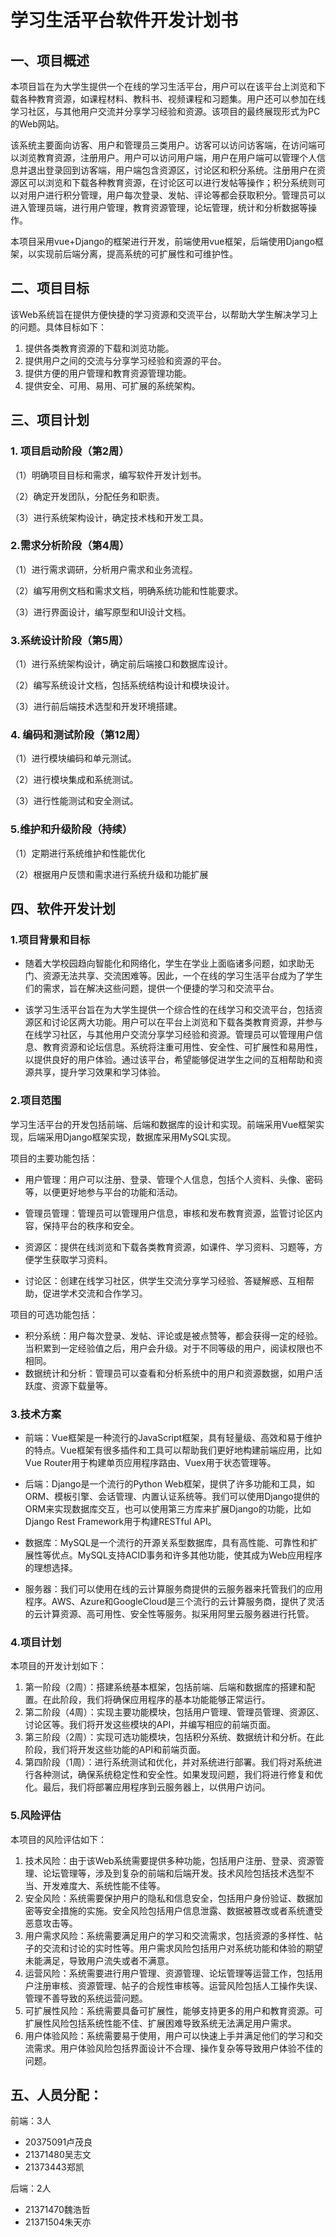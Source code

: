 # 学习生活平台软件开发计划书

## 一、项目概述

本项目旨在为大学生提供一个在线的学习生活平台，用户可以在该平台上浏览和下载各种教育资源，如课程材料、教科书、视频课程和习题集。用户还可以参加在线学习社区，与其他用户交流并分享学习经验和资源。该项目的最终展现形式为PC的Web网站。

该系统主要面向访客、用户和管理员三类用户。访客可以访问访客端，在访问端可以浏览教育资源，注册用户。用户可以访问用户端，用户在用户端可以管理个人信息并退出登录回到访客端，用户端包含资源区，讨论区和积分系统。注册用户在资源区可以浏览和下载各种教育资源，在讨论区可以进行发帖等操作；积分系统则可以对用户进行积分管理，用户每次登录、发帖、评论等都会获取积分。管理员可以进入管理员端，进行用户管理，教育资源管理，论坛管理，统计和分析数据等操作。

本项目采用vue+Django的框架进行开发，前端使用vue框架，后端使用Django框架，以实现前后端分离，提高系统的可扩展性和可维护性。

## 二、项目目标

该Web系统旨在提供方便快捷的学习资源和交流平台，以帮助大学生解决学习上的问题。具体目标如下：

1. 提供各类教育资源的下载和浏览功能。
2. 提供用户之间的交流与分享学习经验和资源的平台。
3. 提供方便的用户管理和教育资源管理功能。
4. 提供安全、可用、易用、可扩展的系统架构。

## 三、项目计划

### 1. 项目启动阶段（第2周）

（1）明确项目目标和需求，编写软件开发计划书。

（2）确定开发团队，分配任务和职责。

（3）进行系统架构设计，确定技术栈和开发工具。

### 2.需求分析阶段（第4周）

（1）进行需求调研，分析用户需求和业务流程。

（2）编写用例文档和需求文档，明确系统功能和性能要求。

（3）进行界面设计，编写原型和UI设计文档。

### 3.系统设计阶段（第5周）

（1）进行系统架构设计，确定前后端接口和数据库设计。

（2）编写系统设计文档，包括系统结构设计和模块设计。

（3）进行前后端技术选型和开发环境搭建。

### 4. 编码和测试阶段（第12周）

（1）进行模块编码和单元测试。

（2）进行模块集成和系统测试。

（3）进行性能测试和安全测试。

### 5.维护和升级阶段（持续）

（1）定期进行系统维护和性能优化

（2）根据用户反馈和需求进行系统升级和功能扩展

## 四、软件开发计划

### 1.项目背景和目标

* 随着大学校园趋向智能化和网络化，学生在学业上面临诸多问题，如求助无门、资源无法共享、交流困难等。因此，一个在线的学习生活平台成为了学生们的需求，旨在解决这些问题，提供一个便捷的学习和交流平台。

* 该学习生活平台旨在为大学生提供一个综合性的在线学习和交流平台，包括资源区和讨论区两大功能。用户可以在平台上浏览和下载各类教育资源，并参与在线学习社区，与其他用户交流分享学习经验和资源。管理员可以管理用户信息、教育资源和论坛信息。系统将注重可用性、安全性、可扩展性和易用性，以提供良好的用户体验。通过该平台，希望能够促进学生之间的互相帮助和资源共享，提升学习效果和学习体验。

### 2.项目范围

学习生活平台的开发包括前端、后端和数据库的设计和实现。前端采用Vue框架实现，后端采用Django框架实现，数据库采用MySQL实现。

项目的主要功能包括：

* 用户管理：用户可以注册、登录、管理个人信息，包括个人资料、头像、密码等，以便更好地参与平台的功能和活动。

* 管理员管理：管理员可以管理用户信息，审核和发布教育资源，监管讨论区内容，保持平台的秩序和安全。
* 资源区：提供在线浏览和下载各类教育资源，如课件、学习资料、习题等，方便学生获取学习资料。
* 讨论区：创建在线学习社区，供学生交流分享学习经验、答疑解惑、互相帮助，促进学术交流和合作学习。

项目的可选功能包括：

* 积分系统：用户每次登录、发帖、评论或是被点赞等，都会获得一定的经验。当积累到一定经验值之后，用户会升级。对于不同等级的用户，阅读权限也不相同。
* 数据统计和分析：管理员可以查看和分析系统中的用户和资源数据，如用户活跃度、资源下载量等。

### 3.技术方案

* 前端：Vue框架是一种流行的JavaScript框架，具有轻量级、高效和易于维护的特点。Vue框架有很多插件和工具可以帮助我们更好地构建前端应用，比如Vue Router用于构建单页应用程序路由、Vuex用于状态管理等。

* 后端：Django是一个流行的Python Web框架，提供了许多功能和工具，如ORM、模板引擎、会话管理、内置认证系统等。我们可以使用Django提供的ORM来实现数据库交互，也可以使用第三方库来扩展Django的功能，比如Django Rest Framework用于构建RESTful API。

* 数据库：MySQL是一个流行的开源关系型数据库，具有高性能、可靠性和扩展性等优点。MySQL支持ACID事务和许多其他功能，使其成为Web应用程序的理想选择。

* 服务器：我们可以使用在线的云计算服务商提供的云服务器来托管我们的应用程序。AWS、Azure和GoogleCloud是三个流行的云计算服务商，提供了灵活的云计算资源、高可用性、安全性等服务。拟采用阿里云服务器进行托管。

### 4.项目计划

本项目的开发计划如下：

1. 第一阶段（2周）：搭建系统基本框架，包括前端、后端和数据库的搭建和配置。在此阶段，我们将确保应用程序的基本功能能够正常运行。
2. 第二阶段（4周）：实现主要功能模块，包括用户管理、管理员管理、资源区、讨论区等。我们将开发这些模块的API，并编写相应的前端页面。
3. 第三阶段（2周）：实现可选功能模块，包括积分系统、数据统计和分析。在此阶段，我们将开发这些功能的API和前端页面。
4. 第四阶段（1周）：进行系统测试和优化，并对系统进行部署。我们将对系统进行各种测试，确保系统稳定性和安全性。如果发现问题，我们将进行修复和优化。最后，我们将部署应用程序到云服务器上，以供用户访问。

### 5.风险评估

本项目的风险评估如下：

1. 技术风险：由于该Web系统需要提供多种功能，包括用户注册、登录、资源管理、论坛管理等，涉及到复杂的前端和后端开发。技术风险包括技术选型不当、开发难度大、系统性能不佳等。
2. 安全风险：系统需要保护用户的隐私和信息安全，包括用户身份验证、数据加密等安全措施的实施。安全风险包括用户信息泄露、数据被篡改或者系统遭受恶意攻击等。
3. 用户需求风险：系统需要满足用户的学习和交流需求，包括资源的多样性、帖子的交流和讨论的实时性等。用户需求风险包括用户对系统功能和体验的期望未能满足，导致用户流失或者不满意。
4. 运营风险：系统需要进行用户管理、资源管理、论坛管理等运营工作，包括用户注册审核、资源管理、帖子的合规性审核等。运营风险包括人工操作失误、管理不善导致的系统运营问题。
5. 可扩展性风险：系统需要具备可扩展性，能够支持更多的用户和教育资源。可扩展性风险包括系统性能不佳、扩展困难导致系统无法满足用户需求。
6. 用户体验风险：系统需要易于使用，用户可以快速上手并满足他们的学习和交流需求。用户体验风险包括界面设计不合理、操作复杂等导致用户体验不佳的问题。

## 五、人员分配：

前端：3人

- 20375091卢茂良
- 21371480吴志文
- 21373443郑凯

后端：2人

- 21371470魏浩哲
- 21371504朱天亦